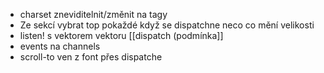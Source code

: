 - charset zneviditelnit/změnit na tagy
- Ze sekcí vybrat top pokaždé když se dispatchne neco co mění velikosti
- listen! s vektorem vektoru [[dispatch (podmínka]]
- events na channels
- scroll-to ven z font přes dispatche



